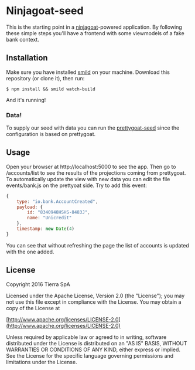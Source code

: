 # Ninjagoat-seed

This is the starting point in a [ninjagoat](https://github.com/tierratelematics/ninjagoat)-powered application.
By following these simple steps you'll have a frontend with some viewmodels of a fake bank context.

## Installation

Make sure you have installed [smild](https://github.com/mtfranchetto/smild) on your machine.
Download this repository (or clone it), then run:

`
$ npm install && smild watch-build
`

And it's running!

### Data!

To supply our seed with data you can run the [prettygoat-seed](https://github.com/tierratelematics/prettygoat-seed) since the configuration is based on prettygoat.


## Usage

Open your browser at http://localhost:5000 to see the app.
Then go to /accounts/list to see the results of the projections coming from prettygoat.
To automatically update the view with new data you can edit the file events/bank.js on the prettyoat side. Try to add this event:

```javascript
{
    type: "io.bank.AccountCreated",
    payload: {
        id: "8340948HSHS-8483J",
        name: "Unicredit"
    },
    timestamp: new Date(4)
}
```

You can see that without refreshing the page the list of accounts is updated with the one added.

## License

Copyright 2016 Tierra SpA

Licensed under the Apache License, Version 2.0 (the "License");
you may not use this file except in compliance with the License.
You may obtain a copy of the License at

[http://www.apache.org/licenses/LICENSE-2.0](http://www.apache.org/licenses/LICENSE-2.0)

Unless required by applicable law or agreed to in writing, software
distributed under the License is distributed on an "AS IS" BASIS,
WITHOUT WARRANTIES OR CONDITIONS OF ANY KIND, either express or implied.
See the License for the specific language governing permissions and
limitations under the License.